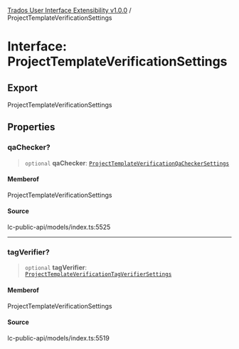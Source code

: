 [Trados User Interface Extensibility v1.0.0](../wiki/globals) / ProjectTemplateVerificationSettings

# Interface: ProjectTemplateVerificationSettings

## Export

ProjectTemplateVerificationSettings

## Properties

### qaChecker?

> `optional` **qaChecker**: [`ProjectTemplateVerificationQaCheckerSettings`](../wiki/Interface.ProjectTemplateVerificationQaCheckerSettings)

#### Memberof

ProjectTemplateVerificationSettings

#### Source

lc-public-api/models/index.ts:5525

***

### tagVerifier?

> `optional` **tagVerifier**: [`ProjectTemplateVerificationTagVerifierSettings`](../wiki/Interface.ProjectTemplateVerificationTagVerifierSettings)

#### Memberof

ProjectTemplateVerificationSettings

#### Source

lc-public-api/models/index.ts:5519
